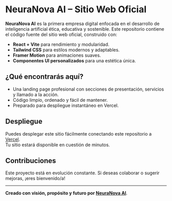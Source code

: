 # NeuraNova AI – Sitio Web Oficial

**NeuraNova AI** es la primera empresa digital enfocada en el desarrollo de inteligencia artificial ética, educativa y sostenible. Este repositorio contiene el código fuente del sitio web oficial, construido con:

- **React + Vite** para rendimiento y modularidad.
- **Tailwind CSS** para estilos modernos y adaptables.
- **Framer Motion** para animaciones suaves.
- **Componentes UI personalizados** para una estética única.

## ¿Qué encontrarás aquí?

- Una landing page profesional con secciones de presentación, servicios y llamado a la acción.
- Código limpio, ordenado y fácil de mantener.
- Preparado para despliegue instantáneo en Vercel.

## Despliegue

Puedes desplegar este sitio fácilmente conectando este repositorio a [Vercel](https://vercel.com).  
Tu sitio estará disponible en cuestión de minutos.

## Contribuciones

Este proyecto está en evolución constante. Si deseas colaborar o sugerir mejoras, ¡eres bienvenido/a!

---

**Creado con visión, propósito y futuro por [NeuraNova AI](https://neuranova.vercel.app)**.
